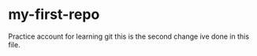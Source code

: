 # my-first-repo
Practice account for learning git 
this is the second change ive done in this file.
